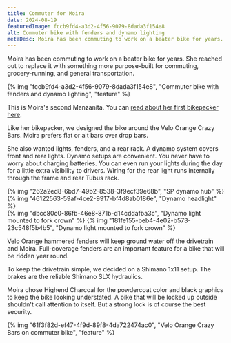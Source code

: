 ```yaml
---
title: Commuter for Moira
date: 2024-08-19
featuredImage: fccb9fd4-a3d2-4f56-9079-8dada3f154e8
alt: Commuter bike with fenders and dynamo lighting
metaDesc: Moira has been commuting to work on a beater bike for years. She reached out to replace it with something more purpose-built for commuting, grocery-running, and general transportation.
---
```


Moira has been commuting to work on a beater bike for years. She reached out to replace it with something more purpose-built for commuting, grocery-running, and general transportation.

{% img "fccb9fd4-a3d2-4f56-9079-8dada3f154e8", "Commuter bike with fenders and dynamo lighting", "feature" %}

This is Moira's second Manzanita. You can [read about her first bikepacker here](https://manzanitacycles.com/blog/bikepacking-bike-moira/).

Like her bikepacker, we designed the bike around the Velo Orange Crazy Bars. Moira prefers flat or alt bars over drop bars. 

She also wanted lights, fenders, and a rear rack. A dynamo system covers front and rear lights. Dynamo setups are convenient. You never have to worry about charging batteries. You can even run your lights during the day for a little extra visibility to drivers. Wiring for the rear light runs internally through the frame and rear Tubus rack.

<div class="card-grid feature">
{% img "262a2ed8-6bd7-49b2-8538-3f9ecf39e68b", "SP dynamo hub" %}
{% img "46122563-59af-4ce2-9917-bf4d8ab0186e", "Dynamo headlight" %}
</div>
<div class="card-grid feature">
{% img "dbcc80c0-86fb-46e8-871b-d14cddafba3c", "Dynamo light mounted to fork crown" %}
{% img "181fe155-beb4-4e02-b573-23c548f5b4b5", "Dynamo light mounted to fork crown" %}
</div>

Velo Orange hammered fenders will keep ground water off the drivetrain and Moira. Full-coverage fenders are an important feature for a bike that will be ridden year round.

To keep the drivetrain simple, we decided on a Shimano 1x11 setup. The brakes are the reliable Shimano SLX hydraulics.

Moira chose Highend Charcoal for the powdercoat color and black graphics to keep the bike looking understated. A bike that will be locked up outside shouldn't call attention to itself. But a strong lock is of course the best security.

{% img "61f3f82d-ef47-4f9d-89f8-4da722474ac0", "Velo Orange Crazy Bars on commuter bike", "feature" %}